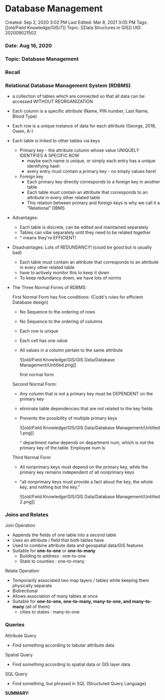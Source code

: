 # Database Management

Created: Sep 2, 2020 3:02 PM
Last Edited: Mar 8, 2021 3:05 PM
Tags: [[old/Field Knowledge/GIS/7]]
Topic: [[Data Structures in GIS]]
UID: 202009021502

### Date: Aug 16, 2020

### Topic: Database Management

### Recall

### Relational Database Management System (RDBMS)

- a collection of tables which are connected so that all data can be accessed WITHOUT REORGANIZATION
- Each column is a specific attribute (Name, PIN number, Last Name, Blood Type)
- Each row is a unique instance of data for each attribute (George, 2018, Owen, A-)
- Each table is linked to other tables via keys
    - Primary key - the attribute column whose value UNIQUELY IDENTIFIES A SPECIFIC ROW
        - maybe each name is unique, or simply each entry has a unique identifying hash
        - every entry must contain a primary key - no empty values here!
    - Foreign key
        - Each primary key directly corresponds to a foreign key in another table
        - Each table must contain an attribute that corresponds to an attribute in every other related table
        - This relation between primary and foreign keys is why we call it a "Relational" DBMS
- Advantages:
    - Each table is discrete, can be edited and maintained separately
    - Tables can vibe separately until they need to be related together
    - ^ means they're EFFICIENT!
- Disadvantages: Lots of REDUNDANCY! (could be good but is usually bad)
    - Each table must contain an attribute that corresponds to an attribute in every other related table
    - have to actively monitor this to keep it down
    - To keep redundancy down, we have lots of norms
- The Three Normal Forms of RDBMS:

    First Normal Form has five conditions: (Codd's rules for efficient Database design)

    - No Sequence to the ordering of rows
    - No Sequence to the ordering of columns
    - Each row is unique
    - Each cell has one value
    - All values in a column pertain to the same attribute

        ![[old/Field Knowledge/GIS/GIS Data/Database Management/Untitled.png]]

        first normal form

    Second Normal Form:

    - Any column that is not a primary key must be DEPENDENT on the primary key
    - eliminate table dependencies that are not related to the key fields
    - Prevents the possibility of multiple primary keys

        ![[old/Field Knowledge/GIS/GIS Data/Database Management/Untitled 1.png]]

        ^ department name depends on department num, which is not the primary key of the table. Employee num is

    Third Normal Form

    - All nonprimary keys must depend on the primary key, while the primary key remains independent of all nonprimary keys
    - "all nonprimary keys must provide a fact about the key, the whole key, and nothing but the key."

        ![[old/Field Knowledge/GIS/GIS Data/Database Management/Untitled 2.png]]

### Joins and Relates

Join Operation

- Appends the fields of one table into a second table
- Uses an attribute / field that both tables have
- Used to combine attribute data and geospatial data/GIS features
- Suitable for **one-to-one** or **one-to-many**
    - Building to address : one-to-one
    - State to counties : one-to-many

Relate Operation

- Temporarily associated two map layers / tables while keeping them physically separate
- Bidirectional
- Allows association of many tables at once
- Suitable for **one-to-one, one-to-many, many-to-one, and many-to-many** (all of them)
    - cities to states : many-to-one

### Queries

Attribute Query

- Find something according to tabular attribute data

Spatial Query

- Find something according to spatial data or GIS layer data

SQL Query

- Find something, but phrased in SQL (Structured Query Language)

 **SUMMARY:**